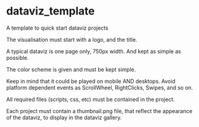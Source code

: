 # dataviz_template

A template to quick start dataviz projects

The visualisation must start with a logo, and the title.

A typical dataviz is one page only, 750px width.
And kept as simple as possible.

The color scheme is given and must be kept simple.

Keep in mind that it could be played on mobile AND desktops.
Avoid platform dependent events as ScrollWheel, RightClicks, Swipes, and so on.

All required files (scripts, css, etc) must be contained in the project.


Each project must contain a thumbnail.png file, that reflect the appearance of the dataviz, to display in the dataviz gallery.